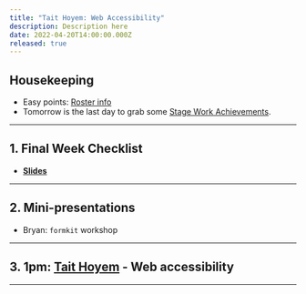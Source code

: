 ```yaml
---
title: "Tait Hoyem: Web Accessibility"
description: Description here
date: 2022-04-20T14:00:00.000Z
released: true
---
```


## Housekeeping
- Easy points: [Roster info](/cpnt-265/assignments/achievements/#extra-achievements)
- Tomorrow is the last day to grab some [Stage Work Achievements](/cpnt-265/assignments/achievements/#stage-work).

---

## 1. Final Week Checklist
- **[Slides](https://sait-wbdv.github.io/slides/w22/cpnt265/finals-checklist.html)**

---

## 2. Mini-presentations
- Bryan: `formkit` workshop

---

## 3. 1pm: [Tait Hoyem](https://tait.tech/) - Web accessibility

---